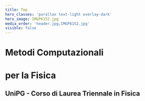 ```yaml
---
title: Top
hero_classes: 'parallax text-light overlay-dark'
hero_image: IMGP6152.jpg
media_order: 'header.jpg,IMGP6152.jpg'
visible: false
---
```


# Metodi Computazionali
# per la Fisica
## UniPG - Corso di Laurea Triennale in Fisica